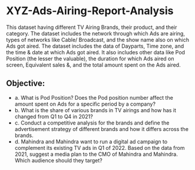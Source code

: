 # XYZ-Ads-Airing-Report-Analysis

This dataset having different TV
Airing Brands, their product, and their category. The dataset includes the network
through which Ads are airing, types of networks like Cable/ Broadcast, and the
show name also on which Ads got aired. The dataset includes the data of Dayparts,
Time zone, and the time & date at which Ads got aired. It also includes other data
like Pod Position (the lesser the valuable), the duration for which Ads aired on
screen, Equivalent sales &, and the total amount spent on the Ads aired.

## Objective:
- a. What is Pod Position? Does the Pod position number affect the amount spent
on Ads for a specific period by a company?
- b. What is the share of various brands in TV airings and how has it changed
from Q1 to Q4 in 2021?
- c. Conduct a competitive analysis for the brands and define the advertisement
strategy of different brands and how it differs across the brands.
- d. Mahindra and Mahindra want to run a digital ad campaign to complement its
existing TV ads in Q1 of 2022. Based on the data from 2021, suggest a
media plan to the CMO of Mahindra and Mahindra. Which audience should
they target? 
